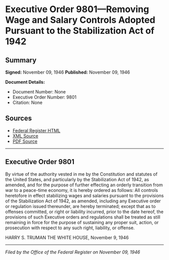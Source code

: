 # Executive Order 9801—Removing Wage and Salary Controls Adopted Pursuant to the Stabilization Act of 1942

## Summary

**Signed:** November 09, 1946
**Published:** November 09, 1946

**Document Details:**
- Document Number: None
- Executive Order Number: 9801
- Citation: None

## Sources
- [Federal Register HTML](https://www.presidency.ucsb.edu/documents/executive-order-9801-removing-wage-and-salary-controls-adopted-pursuant-the-stabilization)
- [XML Source](None)
- [PDF Source](None)

---

## Executive Order 9801

By virtue of the authority vested in me by the Constitution and statutes of the United States, and particularly by the Stabilization Act of 1942, as amended, and for the purpose of further effecting an orderly transition from war to a peace-time economy, it is hereby ordered as follows:
All controls heretofore in effect stabilizing wages and salaries pursuant to the provisions of the Stabilization Act of 1942, as amended, including any Executive order or regulation issued thereunder, are hereby terminated; except that as to offenses committed, or right or liability incurred, prior to the date hereof, the provisions of such Executive orders and regulations shall be treated as still remaining in force for the purpose of sustaining any proper suit, action, or prosecution with respect to any such right, liability, or offense.

HARRY S. TRUMAN
THE WHITE HOUSE,
November 9, 1946

---

*Filed by the Office of the Federal Register on November 09, 1946*
